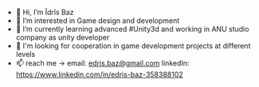 - 👋 Hi, I’m Îdrîs Baz
- 👀 I’m interested in  Game design and development
- 🌱 I’m currently learning advanced #Unity3d and working in ANU studio company as unity developer
- 💞️ I'm looking for cooperation in game development projects at different levels
- 📫 reach me ->    email: edris.baz@gmail.com
                    linkedIn: https://www.linkedin.com/in/edris-baz-358388102

<!---
mrbaz1997/mrbaz1997 is a ✨ special ✨ repository because its `README.md` (this file) appears on your GitHub profile.
You can click the Preview link to take a look at your changes.
--->

